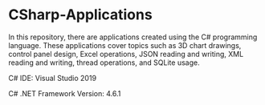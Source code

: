 # CSharp-Applications
In this repository, there are applications created using the C# programming language. These applications cover topics such as 3D chart drawings, control panel design, Excel operations, JSON reading and writing, XML reading and writing, thread operations, and SQLite usage.

C# IDE: Visual Studio 2019

C# .NET Framework Version: 4.6.1
